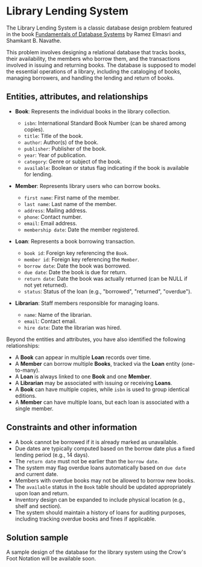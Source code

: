 # Library Lending System

The Library Lending System is a classic database design problem featured in the book [Fundamentals of Database Systems](https://www.pearson.com/en-us/subject-catalog/p/fundamentals-of-database-systems/P200000003546) by Ramez Elmasri and Shamkant B. Navathe.

This problem involves designing a relational database that tracks books, their availability, the members who borrow them, and the transactions involved in issuing and returning books. The database is supposed to model the essential operations of a library, including the cataloging of books, managing borrowers, and handling the lending and return of books.

## Entities, attributes, and relationships

- **Book**: Represents the individual books in the library collection.
    - `isbn`: International Standard Book Number (can be shared among copies).
    - `title`: Title of the book.
    - `author`: Author(s) of the book.
    - `publisher`: Publisher of the book.
    - `year`: Year of publication.
    - `category`: Genre or subject of the book.
    - `available`: Boolean or status flag indicating if the book is available for lending.

- **Member**: Represents library users who can borrow books.
    - `first name`: First name of the member.
    - `last name`: Last name of the member.
    - `address`: Mailing address.
    - `phone`: Contact number.
    - `email`: Email address.
    - `membership date`: Date the member registered.

- **Loan**: Represents a book borrowing transaction.
    - `book id`: Foreign key referencing the `Book`.
    - `member id`: Foreign key referencing the `Member`.
    - `borrow date`: Date the book was borrowed.
    - `due date`: Date the book is due for return.
    - `return date`: Date the book was actually returned (can be NULL if not yet returned).
    - `status`: Status of the loan (e.g., "borrowed", "returned", "overdue").

- **Librarian**: Staff members responsible for managing loans.
    - `name`: Name of the librarian.
    - `email`: Contact email.
    - `hire date`: Date the librarian was hired.

Beyond the entities and attributes, you have also identified the following relationships:

- A **Book** can appear in multiple **Loan** records over time.
- A **Member** can borrow multiple **Books**, tracked via the **Loan** entity (one-to-many).
- A **Loan** is always linked to one **Book** and one **Member**.
- A **Librarian** may be associated with issuing or receiving **Loans**.
- A **Book** can have multiple copies, while `isbn` is used to group identical editions.
- A **Member** can have multiple loans, but each loan is associated with a single member.

## Constraints and other information

- A book cannot be borrowed if it is already marked as unavailable.
- Due dates are typically computed based on the borrow date plus a fixed lending period (e.g., 14 days).
- The `return date` must not be earlier than the `borrow date`.
- The system may flag overdue loans automatically based on `due date` and current date.
- Members with overdue books may not be allowed to borrow new books.
- The `available` status in the `Book` table should be updated appropriately upon loan and return.
- Inventory design can be expanded to include physical location (e.g., shelf and section).
- The system should maintain a history of loans for auditing purposes, including tracking overdue books and fines if applicable.

## Solution sample

A sample design of the database for the library system using the Crow's Foot Notation will be available soon.
